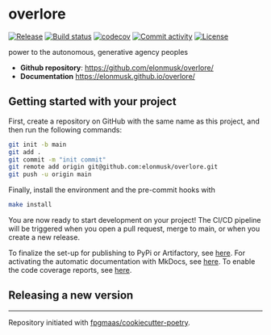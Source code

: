 # overlore

[![Release](https://img.shields.io/github/v/release/elonmusk/overlore)](https://img.shields.io/github/v/release/elonmusk/overlore)
[![Build status](https://img.shields.io/github/actions/workflow/status/elonmusk/overlore/main.yml?branch=main)](https://github.com/elonmusk/overlore/actions/workflows/main.yml?query=branch%3Amain)
[![codecov](https://codecov.io/gh/elonmusk/overlore/branch/main/graph/badge.svg)](https://codecov.io/gh/elonmusk/overlore)
[![Commit activity](https://img.shields.io/github/commit-activity/m/elonmusk/overlore)](https://img.shields.io/github/commit-activity/m/elonmusk/overlore)
[![License](https://img.shields.io/github/license/elonmusk/overlore)](https://img.shields.io/github/license/elonmusk/overlore)

power to the autonomous, generative agency peoples

- **Github repository**: <https://github.com/elonmusk/overlore/>
- **Documentation** <https://elonmusk.github.io/overlore/>

## Getting started with your project

First, create a repository on GitHub with the same name as this project, and then run the following commands:

```bash
git init -b main
git add .
git commit -m "init commit"
git remote add origin git@github.com:elonmusk/overlore.git
git push -u origin main
```

Finally, install the environment and the pre-commit hooks with

```bash
make install
```

You are now ready to start development on your project!
The CI/CD pipeline will be triggered when you open a pull request, merge to main, or when you create a new release.

To finalize the set-up for publishing to PyPi or Artifactory, see [here](https://fpgmaas.github.io/cookiecutter-poetry/features/publishing/#set-up-for-pypi).
For activating the automatic documentation with MkDocs, see [here](https://fpgmaas.github.io/cookiecutter-poetry/features/mkdocs/#enabling-the-documentation-on-github).
To enable the code coverage reports, see [here](https://fpgmaas.github.io/cookiecutter-poetry/features/codecov/).

## Releasing a new version

---

Repository initiated with [fpgmaas/cookiecutter-poetry](https://github.com/fpgmaas/cookiecutter-poetry).
